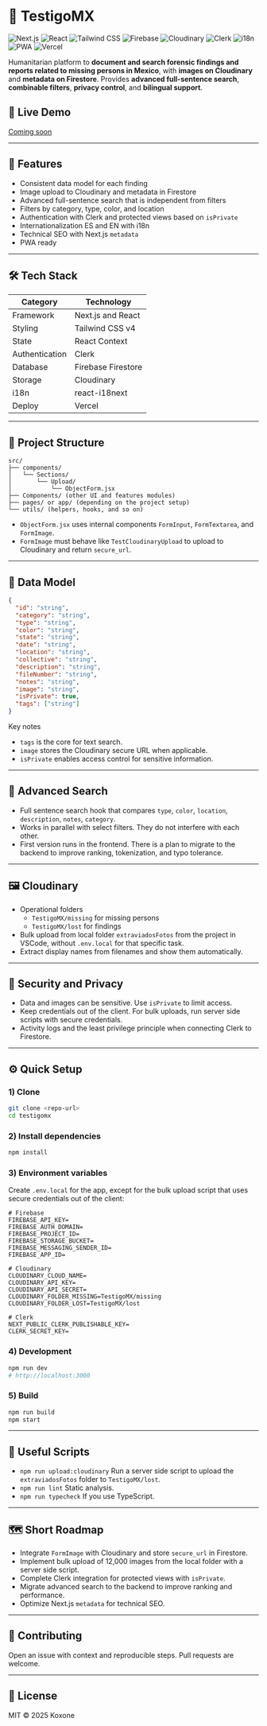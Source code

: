 # 🧭 TestigoMX

![Next.js](https://img.shields.io/badge/Next.js-black?logo=next.js&logoColor=white)
![React](https://img.shields.io/badge/React-18-61DAFB?logo=react&logoColor=black)
![Tailwind CSS](https://img.shields.io/badge/Tailwind_CSS-v4-38B2AC?logo=tailwind-css&logoColor=white)
![Firebase](https://img.shields.io/badge/Firebase-Firestore-FFCA28?logo=firebase&logoColor=black)
![Cloudinary](https://img.shields.io/badge/Cloudinary-Media-3448C5?logo=cloudinary&logoColor=white)
![Clerk](https://img.shields.io/badge/Clerk-Auth-5A67D8?logo=clerk&logoColor=white)
![i18n](https://img.shields.io/badge/i18n-ES%2FEN-blue?logo=google-translate&logoColor=white)
![PWA](https://img.shields.io/badge/PWA-Ready-5A0FC8?logo=pwa&logoColor=white)
![Vercel](https://img.shields.io/badge/Vercel-Deploy-black?logo=vercel&logoColor=white)

Humanitarian platform to **document and search forensic findings and reports related to missing persons in Mexico**, with **images on Cloudinary** and **metadata on Firestore**. Provides **advanced full-sentence search**, **combinable filters**, **privacy control**, and **bilingual support**.

## 🔗 Live Demo
[Coming soon](https://www.testigo.mx/)

---

## 🚀 Features

- Consistent data model for each finding
- Image upload to Cloudinary and metadata in Firestore
- Advanced full-sentence search that is independent from filters
- Filters by category, type, color, and location
- Authentication with Clerk and protected views based on `isPrivate`
- Internationalization ES and EN with i18n
- Technical SEO with Next.js `metadata`
- PWA ready

---

## 🛠 Tech Stack

| Category            | Technology                                   |
|---------------------|----------------------------------------------|
| Framework           | Next.js and React                            |
| Styling             | Tailwind CSS v4                              |
| State               | React Context                                |
| Authentication      | Clerk                                        |
| Database            | Firebase Firestore                           |
| Storage             | Cloudinary                                   |
| i18n                | react-i18next                                |
| Deploy              | Vercel                                       |

---

## 📂 Project Structure

```
src/
├── components/
│   └── Sections/
│       └── Upload/
│           └── ObjectForm.jsx
├── Components/ (other UI and features modules)
├── pages/ or app/ (depending on the project setup)
└── utils/ (helpers, hooks, and so on)
```

- `ObjectForm.jsx` uses internal components `FormInput`, `FormTextarea`, and `FormImage`.
- `FormImage` must behave like `TestCloudinaryUpload` to upload to Cloudinary and return `secure_url`.

---

## 🧱 Data Model

```json
{
  "id": "string",
  "category": "string",
  "type": "string",
  "color": "string",
  "state": "string",
  "date": "string",
  "location": "string",
  "collective": "string",
  "description": "string",
  "fileNumber": "string",
  "notes": "string",
  "image": "string",
  "isPrivate": true,
  "tags": ["string"]
}
```

Key notes
- `tags` is the core for text search.
- `image` stores the Cloudinary secure URL when applicable.
- `isPrivate` enables access control for sensitive information.

---

## 🔎 Advanced Search

- Full sentence search hook that compares `type`, `color`, `location`, `description`, `notes`, `category`.
- Works in parallel with select filters. They do not interfere with each other.
- First version runs in the frontend. There is a plan to migrate to the backend to improve ranking, tokenization, and typo tolerance.

---

## 🖼 Cloudinary

- Operational folders
  - `TestigoMX/missing` for missing persons
  - `TestigoMX/lost` for findings
- Bulk upload from local folder `extraviadosFotos` from the project in VSCode, without `.env.local` for that specific task.
- Extract display names from filenames and show them automatically.

---

## 🔐 Security and Privacy

- Data and images can be sensitive. Use `isPrivate` to limit access.
- Keep credentials out of the client. For bulk uploads, run server side scripts with secure credentials.
- Activity logs and the least privilege principle when connecting Clerk to Firestore.

---

## ⚙️ Quick Setup

### 1) Clone

```bash
git clone <repo-url>
cd testigomx
```

### 2) Install dependencies

```bash
npm install
```

### 3) Environment variables

Create `.env.local` for the app, except for the bulk upload script that uses secure credentials out of the client:

```env
# Firebase
FIREBASE_API_KEY=
FIREBASE_AUTH_DOMAIN=
FIREBASE_PROJECT_ID=
FIREBASE_STORAGE_BUCKET=
FIREBASE_MESSAGING_SENDER_ID=
FIREBASE_APP_ID=

# Cloudinary
CLOUDINARY_CLOUD_NAME=
CLOUDINARY_API_KEY=
CLOUDINARY_API_SECRET=
CLOUDINARY_FOLDER_MISSING=TestigoMX/missing
CLOUDINARY_FOLDER_LOST=TestigoMX/lost

# Clerk
NEXT_PUBLIC_CLERK_PUBLISHABLE_KEY=
CLERK_SECRET_KEY=
```

### 4) Development

```bash
npm run dev
# http://localhost:3000
```

### 5) Build

```bash
npm run build
npm start
```

---

## 🧰 Useful Scripts

- `npm run upload:cloudinary` Run a server side script to upload the `extraviadosFotos` folder to `TestigoMX/lost`.
- `npm run lint` Static analysis.
- `npm run typecheck` If you use TypeScript.

---

## 🗺 Short Roadmap

- Integrate `FormImage` with Cloudinary and store `secure_url` in Firestore.
- Implement bulk upload of 12,000 images from the local folder with a server side script.
- Complete Clerk integration for protected views with `isPrivate`.
- Migrate advanced search to the backend to improve ranking and performance.
- Optimize Next.js `metadata` for technical SEO.

---

## 🤝 Contributing

Open an issue with context and reproducible steps. Pull requests are welcome.

---

## 📜 License

MIT © 2025 Koxone
